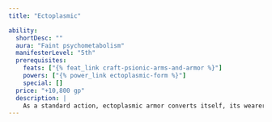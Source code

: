 ```yaml
---
title: "Ectoplasmic"

ability:
  shortDesc: ""
  aura: "Faint psychometabolism"
  manifesterLevel: "5th"
  prerequisites:
    feats: ["{% feat_link craft-psionic-arms-and-armor %}"]
    powers: ["{% power_link ectoplasmic-form %}"]
    special: []
  price: "+10,800 gp"
  description: |
    As a standard action, ectoplasmic armor converts itself, its wearer, and all the wearer's equipment into {% power_link ectoplasmic-form %} for up to 5 minutes once per day, as the power of the same name. In this semisolid state, the wearer gains damage reduction 10/psionics.
---
```

